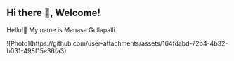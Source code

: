 ## Hi there 👋, Welcome!

Hello!👋 My name is Manasa Gullapalli.

<!--
**Mgullapalli31/Mgullapalli31** is a ✨ _special_ ✨ repository because its `README.md` (this file) appears on your GitHub profile.

Here are some ideas to get you started:

- 🔭 I’m currently working on ...
- 🌱 I’m currently learning ...
- 👯 I’m looking to collaborate on ...
- 🤔 I’m looking for help with ...
- 💬 Ask me about ...
- 📫 How to reach me: ...
- 😄 Pronouns: ...
- ⚡ Fun fact: ...
-->![Photo](https://github.com/user-attachments/assets/164fdabd-72b4-4b32-b031-498f15e36fa3)


